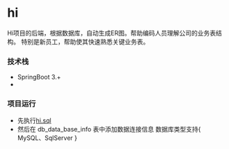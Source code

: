 # hi

Hi项目的后端，根据数据库，自动生成ER图。帮助编码人员理解公司的业务表结构。
特别是新员工，帮助使其快速熟悉关键业务表。


### 技术栈

* SpringBoot 3.+
* 

### 项目运行
* 先执行[hi.sql](hi.sql)
* 然后在 db_data_base_info 表中添加数据连接信息 数据库类型支持{ MySQL、SqlServer }
